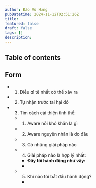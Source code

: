 ```yaml
---
author: Đào Vũ Hưng
pubDatetime: 2024-11-12T02:51:26Z
title: 
featured: false
draft: false
tags: []
description:
---
```

## Table of contents
## Form
- 1. Điều gì tệ nhất có thể xảy ra
- 2. Tự nhận trước tai hại đó
- 3. Tìm cách cải thiện tình thế:
	- 1. Aware nỗi khó khăn là gì
	- 2. Aware nguyên nhân là do đâu
	- 3. Có những giải pháp nào
	- 4. Giải pháp nào là hợp lý nhất:
		- **Đây tôi hành động như vậy:**
		- 
	- 5. Khi nào tôi bắt đầu hành động? 
		- 